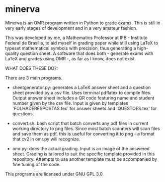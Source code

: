 # minerva
Minerva is an OMR program written in Python to grade exams. This is still in very early stages of development and in a very amateur fashion.

This was developed by me, a Mathematics Professor at IFB - Instituto Federal de Brasília, to aid myself
in grading paper while still using LaTeX to typeset mathematical symbols with precision, thus generating 
a high-quality question sheet. A software that does both - generate exams with LaTeX and grades using OMR -,
as far as I know, does not exist.

WHAT DOES THESE DO?:

There are 3 main programs.
- sheetgenerator.py: generates a LaTeX answer sheet and a question sheet provided by a csv file. Uses terminal pdflatex
to compile files. Output answer sheet includes a QR code featuring name and student number given by the csv file. Input
is given by templates 'FOLHADERESPOSTAS.tex' for answer sheets and 'QUESTOES.tex' for questions.

- convert.sh: bash script that batch converts any pdf files in current working directory to png files. Since most
batch scanners will scan files and save them as pdf, this is useful for converting it to png - a format that cv2 in omr.py
will recognize.

- omr.py: does the actual grading. Input is an image of the answered sheet. Grading is tailored to suit the specific
template provided in this repository. Attempts to use another template must be accompanied by fine tuning of the code.

This programs are licensed under GNU GPL 3.0.
